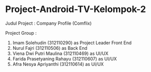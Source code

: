 # Project-Android-TV-Kelompok-2

Judul Project : Company Profile (Comflix)

Project Group :
1. Imam Solehudin (312110290) as Project Leader Front End
2. Nurul Fajri (312110506) as Back End
3. Viena Dwi Putri Maulina (312110469) as UI/UX
4. Farida Prasetyaning Rahayu (312110607) as UI/UX
5. Afra Nesya Apriyanthi (312110614) as UI/UX
